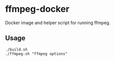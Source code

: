 # ffmpeg-docker

Docker image and helper script for running ffmpeg.

## Usage

```shell
./build.sh
./ffmpeg.sh "ffmpeg options"
```
